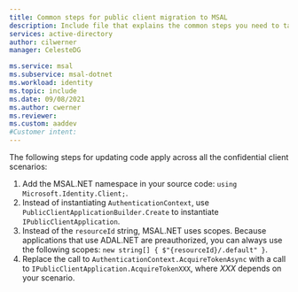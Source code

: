 ```yaml
---
title: Common steps for public client migration to MSAL
description: Include file that explains the common steps you need to take for all public client apps when it comes to migration from ADAL to MSAL.
services: active-directory
author: cilwerner
manager: CelesteDG

ms.service: msal
ms.subservice: msal-dotnet
ms.workload: identity
ms.topic: include
ms.date: 09/08/2021
ms.author: cwerner
ms.reviewer:
ms.custom: aaddev
#Customer intent: 
---
```


The following steps for updating code apply across all the confidential client scenarios:

1. Add the MSAL.NET namespace in your source code: `using Microsoft.Identity.Client;`.
2. Instead of instantiating `AuthenticationContext`, use `PublicClientApplicationBuilder.Create` to instantiate `IPublicClientApplication`.
3. Instead of the `resourceId` string, MSAL.NET uses scopes. Because applications that use ADAL.NET are preauthorized, you can always use the following scopes: `new string[] { $"{resourceId}/.default" }`.
4. Replace the call to `AuthenticationContext.AcquireTokenAsync` with a call to `IPublicClientApplication.AcquireTokenXXX`, where *XXX* depends on your scenario.